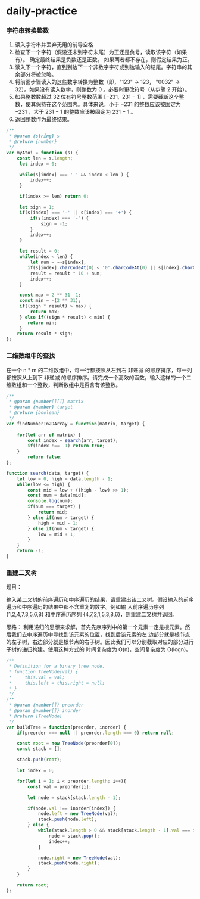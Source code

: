 # daily-practice

### 字符串转换整数
1. 读入字符串并丢弃无用的前导空格
2. 检查下一个字符（假设还未到字符末尾）为正还是负号，读取该字符（如果有）。 确定最终结果是负数还是正数。 如果两者都不存在，则假定结果为正。
3. 读入下一个字符，直到到达下一个非数字字符或到达输入的结尾。字符串的其余部分将被忽略。
4. 将前面步骤读入的这些数字转换为整数（即，"123" -> 123， "0032" -> 32）。如果没有读入数字，则整数为 0 。必要时更改符号（从步骤 2 开始）。
5. 如果整数数超过 32 位有符号整数范围 [−231,  231 − 1] ，需要截断这个整数，使其保持在这个范围内。具体来说，小于 −231 的整数应该被固定为 −231 ，大于 231 − 1 的整数应该被固定为 231 − 1 。
6. 返回整数作为最终结果。

~~~javascript
/**
 * @param {string} s
 * @return {number}
 */
var myAtoi = function (s) {
    const len = s.length;
     let index = 0;

     while(s[index] === ' ' && index < len ) {
         index++;
     }

     if(index >= len) return 0;

     let sign = 1;
     if(s[index] === '-' || s[index] === '+') {
         if(s[index] === '-') {
             sign = -1;
         }
         index++;
     }

     let result = 0;
     while(index < len) {
         let num = ~~s[index];
        if(s[index].charCodeAt(0) < '0'.charCodeAt(0) || s[index].charCodeAt(0) > '9'.charCodeAt(0)) break;
         result = result * 10 + num;
         index++;
     }

     const max = 2 ** 31 -1;
     const min = -(2 ** 31);
     if((sign * result) > max) {
         return max;
     } else if((sign * result) < min) {
        return min;
     }
    return result * sign;
};
~~~

### 二维数组中的查找
在一个 n * m 的二维数组中，每一行都按照从左到右 非递减 的顺序排序，每一列都按照从上到下 非递减 的顺序排序。请完成一个高效的函数，输入这样的一个二维数组和一个整数，判断数组中是否含有该整数。
~~~javascript
/**
 * @param {number[][]} matrix
 * @param {number} target
 * @return {boolean}
 */
var findNumberIn2DArray = function(matrix, target) {
    
    for(let arr of matrix) {
        const index = search(arr, target);
        if(index !== -1) return true;
    }
        return false;
};

function search(data, target) {
    let low = 0, high = data.length - 1;
    while(low <= high) {
        const mid = low + ((high - low) >> 1);
        const num = data[mid];
        console.log(num);
        if(num === target) {
            return mid;
        } else if(num > target) {
            high = mid - 1;
        } else if(num < target) {
            low = mid + 1;
        }
    }
    return -1;
}
~~~

### 重建二叉树
题目：

输入某二叉树的前序遍历和中序遍历的结果，请重建出该二叉树。假设输入的前序遍历和中序遍历的结果中都不含重复的数字。例如输
入前序遍历序列 {1,2,4,7,3,5,6,8} 和中序遍历序列 {4,7,2,1,5,3,8,6}，则重建二叉树并返回。

思路：
利用递归的思想来求解，首先先序序列中的第一个元素一定是根元素。然后我们去中序遍历中寻找到该元素的位置，找到后该元素的左
边部分就是根节点的左子树，右边部分就是根节点的右子树。因此我们可以分别截取对应的部分进行子树的递归构建。使用这种方式的
时间复杂度为 O(n)，空间复杂度为 O(logn)。
~~~javascript
/**
 * Definition for a binary tree node.
 * function TreeNode(val) {
 *     this.val = val;
 *     this.left = this.right = null;
 * }
 */
/**
 * @param {number[]} preorder
 * @param {number[]} inorder
 * @return {TreeNode}
 */
var buildTree = function(preorder, inorder) {
    if(preorder === null || preorder.length === 0) return null;

    const root = new TreeNode(preorder[0]);
    const stack = [];

    stack.push(root);

    let index = 0;

    for(let i = 1; i < preorder.length; i++){
        const val = preorder[i];

        let node = stack[stack.length - 1];

        if(node.val !== inorder[index]) {
            node.left = new TreeNode(val);
            stack.push(node.left);
        } else {
            while(stack.length > 0 && stack[stack.length - 1].val === inorder[index]) {
                node = stack.pop();
                index++;
            }

            node.right = new TreeNode(val);
            stack.push(node.right);
        }
    }

    return root;
};
~~~
